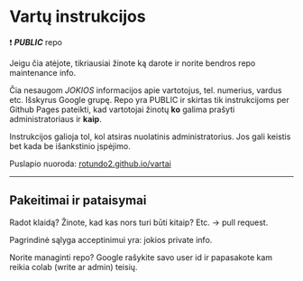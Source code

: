 # Vartų instrukcijos

:exclamation: ***PUBLIC*** repo

Jeigu čia atėjote, tikriausiai žinote ką darote ir norite bendros repo maintenance info.

Čia nesaugom _JOKIOS_ informacijos apie vartotojus, tel. numerius, vardus etc. Išskyrus Google grupę. Repo yra PUBLIC ir skirtas tik instrukcijoms per Github Pages pateikti, kad vartotojai žinotų **ko** galima prašyti administratoriaus ir **kaip**.

Instrukcijos galioja tol, kol atsiras nuolatinis administratorius. Jos gali keistis bet kada be išankstinio įspėjimo.

Puslapio nuoroda: [rotundo2.github.io/vartai](rotundo2.github.io/vartai)

---

## Pakeitimai ir pataisymai

Radot klaidą? Žinote, kad kas nors turi būti kitaip? Etc. &rarr; pull request.

Pagrindinė sąlyga acceptinimui yra: jokios private info.

Norite managinti repo? Google rašykite savo user id ir papasakote kam reikia colab (write ar admin) teisių.
